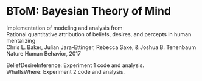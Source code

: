 # BToM: Bayesian Theory of Mind

Implementation of modeling and analysis from  
Rational quantitative attribution of beliefs, desires, and percepts in human mentalizing  
Chris L. Baker, Julian Jara-Ettinger, Rebecca Saxe, & Joshua B. Tenenbaum  
Nature Human Behavior, 2017


BeliefDesireInference: Experiment 1 code and analysis.  
WhatIsWhere: Experiment 2 code and analysis.
